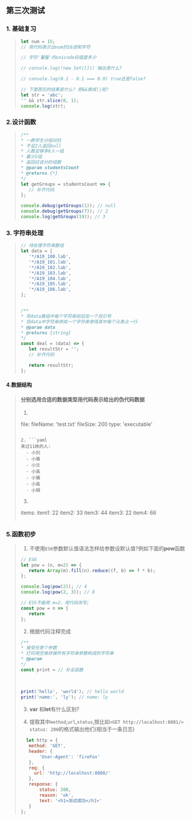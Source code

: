 ## 第三次测试

### 1.  基础复习

>```javascript
>let num = 15;
>// 用代码表示出num的16进制字符
>
>// 字符'饕餮'的unicode码值是多少
>
>// console.log(!new Set([])) 输出是什么?
>
>// console.log(0.1 - 0.1 === 0.0) true还是false?
>
>// 下面答应的结果是什么? 把&&换成||呢?
>let str = 'abc';
>'' && str.slice(0, 1);
>console.log(str);
>```

### 2.设计函数

>```javascript
>/**
> * 一群学生分组对抗 
> * 不足2人返回null
> * 人数足够多8人一组
> * 最少2组
> * 返回应该分的组数
> * @param studentsCount
> * @returns {*}
> */
>let getGroups = studentsCount => {
>    // 补齐代码
>};
>
>console.debug(getGroups(1)); // null
>console.debug(getGroups(7)); // 2
>console.log(getGroups(19)); // 3
>```

### 3. 字符串处理

>```javascript
>// 待处理字符串数组
>let data = [
>    '*/A19_100.lab',
>    '*/A19_101.lab',
>    '*/A19_102.lab',
>    '*/A19_103.lab',
>    '*/A19_104.lab',
>    '*/A19_105.lab',
>    '*/A19_106.lab',
>];
>
>
>/**
> * 将data数组中每个字符串前后加一个双引号
> * 将data中字符串拼成一个字符串使得其中每个元素占一行
> * @param data
> * @returns {string}
> */
>const deal = (data) => {
>    let resultStr = '';
>    // 补齐代码
>
>    return resultStr;
>};
>```

#### 4.数据结构

>#### 分别选用合适的数据类型用代码表示给出的伪代码数据
>
>1. ```yaml
>   file:
>       fileName: 'test.txt'
>       fileSize: 200
>       type: 'executable'
>   ```
>
>2. ```yaml
>   来过11栋的人:
>     - 小刘
>     - 小骆
>     - 小兰
>     - 小高
>     - 小骆
>     - 小高
>     - 小胡
>   ```
>
>3. ```yaml
>   items:
>     item1:
>       22
>     item2:
>       33
>     item3:
>       44
>     item3:
>       22
>     item4:
>       66
>   ```

### 5.函数初步

>1. 不使用`ES6`参数默认值语法怎样给参数设默认值?例如下面的**pow**函数
>
>```javascript
>// ES6
>let pow = (n, m=2) => {
>    return Array(m).fill(n).reduce((f, b) => f * b);
>};
>
>console.log(pow(2)); // 4
>console.log(pow(2, 3)); // 8
>
>// ES5不能用 m=2，用代码改写;
>const pow = n => {
>    return
>};
>```
>2. 根据代码注释完成
>
>```javascript
>/**
> * 接受任意个参数
> * 打印用空格拼接所有字符串参数构成的字符串
> * @param 
> */
>const print = // 补全函数
>      
>      
>      
>print('hello', 'world'); // hello world
>print('name:', 'ly'); // name: ly
>
>```
>
>3. **var** 和**let**有什么区别? 
>
>4. 提取其中`method`,`url`,`status`,按比如`<GET http://localhost:8081/> status: 200`的格式输出他们(相当于一条日志)
>
>```javascript
>   let http = {
>    method: 'GET',
>    header: {
>        'User-Agent': 'fireFox'
>    },
>    req: {
>      url: 'http://localhost:8080/'
>    },
>    response: {
>        status: 200,
>        reason: 'ok',
>        text: '<h1>测试成功</h1>'
>    }
>};
>```
>
>   







